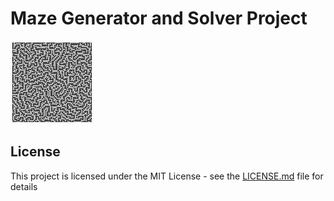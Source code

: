 # Maze Generator and Solver Project

![](https://github.com/LastGenius-edu/maze_solver_project/blob/master/image.jpg)

## License

This project is licensed under the MIT License - see the [LICENSE.md](LICENSE.md) file for details
